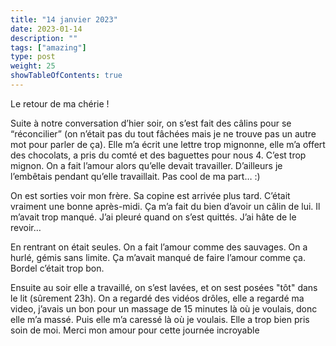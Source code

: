 ```yaml
---
title: "14 janvier 2023"
date: 2023-01-14
description: ""
tags: ["amazing"]
type: post
weight: 25
showTableOfContents: true
---
```


Le retour de ma chérie !

Suite à notre conversation d’hier soir, on s’est fait des câlins pour se “réconcilier” (on n’était pas du tout fâchées mais je ne trouve pas un autre mot pour parler de ça). Elle m’a écrit une lettre trop mignonne, elle m’a offert des chocolats, a pris du comté et des baguettes pour nous 4. C’est trop mignon. On a fait l’amour alors qu’elle devait travailler. D’ailleurs je l’embêtais pendant qu’elle travaillait. Pas cool de ma part… :)

On est sorties voir mon frère. Sa copine est arrivée plus tard. C’était vraiment une bonne après-midi. Ça m’a fait du bien d’avoir un câlin de lui. Il m’avait trop manqué. J’ai pleuré quand on s’est quittés. J’ai hâte de le revoir…

En rentrant on était seules. On a fait l’amour comme des sauvages. On a hurlé, gémis sans limite. Ça m’avait manqué de faire l’amour comme ça. Bordel c’était trop bon.

Ensuite au soir elle a travaillé, on s’est lavées, et on sest posées "tôt" dans le lit (sûrement 23h). On a regardé des vidéos drôles, elle a regardé ma video, j’avais un bon pour un massage de 15 minutes là où je voulais, donc elle m’a massé. Puis elle m’a caressé là où je voulais. Elle a trop bien pris soin de moi. Merci mon amour pour cette journée incroyable